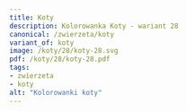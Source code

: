 ```yaml
---
title: Koty
description: Kolorowanka Koty - wariant 28
canonical: /zwierzeta/koty
variant_of: koty
image: /koty/28/koty-28.svg
pdf: /koty/28/koty-28.pdf
tags:
- zwierzeta
- koty
alt: "Kolorowanki koty"
---
```

